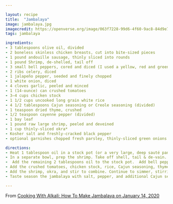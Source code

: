 ```yaml
---

layout: recipe
title:  "Jambalaya"
image: jambalaya.jpg
imagecredit: https://openverse.org/image/063f7228-99d6-4f60-9ac8-84d9e735f31b
tags: jambalaya

ingredients:
- 3 tablespoons olive oil, divided
- 2 boneless skinless chicken breasts, cut into bite-sized pieces
- 1 pound andouille sausage, thinly sliced into rounds
- 1 pound Shrimp, de-shelled, tail off
- 3 small bell peppers, cored and diced (I used a yellow, red and green bell pepper)
- 2 ribs celery, diced
- 1 jalapeño pepper, seeded and finely chopped
- 1 white onion, diced
- 4 cloves garlic, peeled and minced
- 1 (14-ounce) can crushed tomatoes
- 3–4 cups chicken stock
- 1 1/2 cups uncooked long grain white rice
- 4 1/2 tablespoons Cajun seasoning or Creole seasoning (divided)
- 1 teaspoon dried thyme, crushed
- 1/2 teaspoon cayenne pepper (divided)
- 1 bay leaf
- 1 pound raw large shrimp, peeled and deveined
- 1 cup thinly-sliced okra*
- Kosher salt and freshly-cracked black pepper
- optional garnishes chopped fresh parsley, thinly-sliced green onions.

directions:
- Heat 1 tablespoon oil in a stock pot (or a very large, deep sauté pan) over medium-high heat.  Add the chicken and sausage and sauté for 5-7 minutes, stirring occasionally, until the chicken is cooked through and the sausage is lightly browned.  Transfer to a clean plate and set aside.
- In a separate bowl, prep the shrimp. Take off shell, tail & de-vain. season with 1 tsp salt, 1 tsp pepper, 2 1/2 tsp Cajun seasoning or Creole seasoning, 1/4 tsp cayenne pepper. Season and make sure shrimp are coated. Set off to the side.
-  Add the remaining 2 tablespoons oil to the stock pot.  Add bell peppers, celery, jalapeño, onion and garlic. Sauté for 6 minutes, stirring occasionally, until the onions are softened.
- Add the crushed tomatoes, chicken stock, rice, Cajun seasoning, thyme, 1/4 tsp cayenne, bay leaf, and stir to combine.  Continue cooking until the mixture reaches a simmer.  Then reduce heat to medium-low, cover and simmer for about 25-30 minutes, or until the rice is nearly cooked through, stirring every 5 minutes or so along the way so that the rice does not burn.
- Add the shrimp, okra, and stir to combine. Continue to simmer, stirring occasionally, until the shrimp are cooked through and pink. Stir in the chicken and sausage, and remove and discard the bay leaf.
- Taste season the jambalaya with salt, pepper, and additional Cajun seasoning if needed.  (I typically add about 2 teaspoons salt and 1/2 teaspoon pepper.)  Remove from heat.

---
```


From [Cooking With Alkali: How To Make Jambalaya on January 14, 2020](https://www.youtube.com/watch?v=BrPxgpzJ62s&list=PLQYPT6tB8lNZiHXGgc2kKrcj1FABFiiek&index=8&t=1015s)
